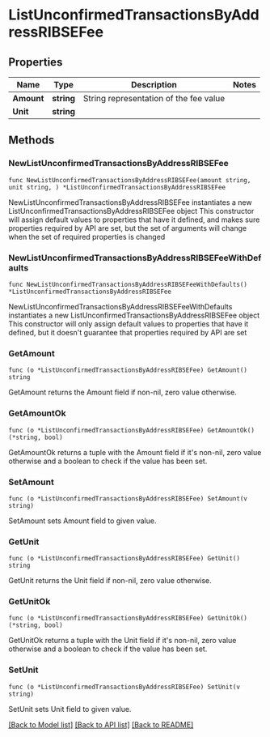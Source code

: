 # ListUnconfirmedTransactionsByAddressRIBSEFee

## Properties

Name | Type | Description | Notes
------------ | ------------- | ------------- | -------------
**Amount** | **string** | String representation of the fee value | 
**Unit** | **string** |  | 

## Methods

### NewListUnconfirmedTransactionsByAddressRIBSEFee

`func NewListUnconfirmedTransactionsByAddressRIBSEFee(amount string, unit string, ) *ListUnconfirmedTransactionsByAddressRIBSEFee`

NewListUnconfirmedTransactionsByAddressRIBSEFee instantiates a new ListUnconfirmedTransactionsByAddressRIBSEFee object
This constructor will assign default values to properties that have it defined,
and makes sure properties required by API are set, but the set of arguments
will change when the set of required properties is changed

### NewListUnconfirmedTransactionsByAddressRIBSEFeeWithDefaults

`func NewListUnconfirmedTransactionsByAddressRIBSEFeeWithDefaults() *ListUnconfirmedTransactionsByAddressRIBSEFee`

NewListUnconfirmedTransactionsByAddressRIBSEFeeWithDefaults instantiates a new ListUnconfirmedTransactionsByAddressRIBSEFee object
This constructor will only assign default values to properties that have it defined,
but it doesn't guarantee that properties required by API are set

### GetAmount

`func (o *ListUnconfirmedTransactionsByAddressRIBSEFee) GetAmount() string`

GetAmount returns the Amount field if non-nil, zero value otherwise.

### GetAmountOk

`func (o *ListUnconfirmedTransactionsByAddressRIBSEFee) GetAmountOk() (*string, bool)`

GetAmountOk returns a tuple with the Amount field if it's non-nil, zero value otherwise
and a boolean to check if the value has been set.

### SetAmount

`func (o *ListUnconfirmedTransactionsByAddressRIBSEFee) SetAmount(v string)`

SetAmount sets Amount field to given value.


### GetUnit

`func (o *ListUnconfirmedTransactionsByAddressRIBSEFee) GetUnit() string`

GetUnit returns the Unit field if non-nil, zero value otherwise.

### GetUnitOk

`func (o *ListUnconfirmedTransactionsByAddressRIBSEFee) GetUnitOk() (*string, bool)`

GetUnitOk returns a tuple with the Unit field if it's non-nil, zero value otherwise
and a boolean to check if the value has been set.

### SetUnit

`func (o *ListUnconfirmedTransactionsByAddressRIBSEFee) SetUnit(v string)`

SetUnit sets Unit field to given value.



[[Back to Model list]](../README.md#documentation-for-models) [[Back to API list]](../README.md#documentation-for-api-endpoints) [[Back to README]](../README.md)


